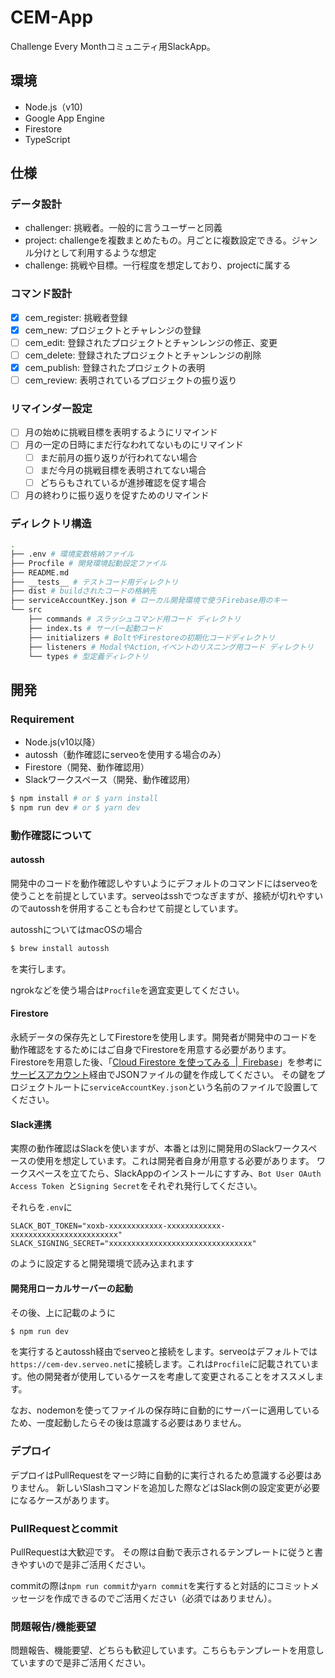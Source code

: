 # CEM-App
Challenge Every Monthコミュニティ用SlackApp。

## 環境
+ Node.js（v10)
+ Google App Engine
+ Firestore
+ TypeScript

## 仕様
### データ設計
+ challenger: 挑戦者。一般的に言うユーザーと同義
+ project: challengeを複数まとめたもの。月ごとに複数設定できる。ジャンル分けとして利用するような想定
+ challenge: 挑戦や目標。一行程度を想定しており、projectに属する

### コマンド設計
+ [x] cem_register: 挑戦者登録
+ [x] cem_new: プロジェクトとチャレンジの登録
+ [ ] cem_edit: 登録されたプロジェクトとチャンレンジの修正、変更
+ [ ] cem_delete: 登録されたプロジェクトとチャンレンジの削除
+ [x] cem_publish: 登録されたプロジェクトの表明
+ [ ] cem_review: 表明されているプロジェクトの振り返り

### リマインダー設定
+ [ ] 月の始めに挑戦目標を表明するようにリマインド
+ [ ] 月の一定の日時にまだ行なわれてないものにリマインド
  + [ ] まだ前月の振り返りが行われてない場合
  + [ ] まだ今月の挑戦目標を表明されてない場合
  + [ ] どちらもされているが進捗確認を促す場合
+ [ ] 月の終わりに振り返りを促すためのリマインド

### ディレクトリ構造
```sh
.
├── .env # 環境変数格納ファイル
├── Procfile # 開発環境起動設定ファイル
├── README.md
├── __tests__ # テストコード用ディレクトリ
├── dist # buildされたコードの格納先
├── serviceAccountKey.json # ローカル開発環境で使うFirebase用のキー
└── src
    ├── commands # スラッシュコマンド用コード ディレクトリ
    ├── index.ts # サーバー起動コード
    ├── initializers # BoltやFirestoreの初期化コードディレクトリ
    ├── listeners # ModalやAction,イベントのリスニング用コード ディレクトリ
    └── types # 型定義ディレクトリ
```

## 開発
### Requirement
+ Node.js(v10以降）
+ autossh（動作確認にserveoを使用する場合のみ）
+ Firestore（開発、動作確認用）
+ Slackワークスペース（開発、動作確認用）

```sh
$ npm install # or $ yarn install
$ npm run dev # or $ yarn dev
```

### 動作確認について
#### autossh
開発中のコードを動作確認しやすいようにデフォルトのコマンドにはserveoを使うことを前提としています。serveoはsshでつなぎますが、接続が切れやすいのでautosshを併用することも合わせて前提としています。

autosshについてはmacOSの場合
```sh
$ brew install autossh
```

を実行します。

ngrokなどを使う場合は`Procfile`を適宜変更してください。

#### Firestore
永続データの保存先としてFirestoreを使用します。開発者が開発中のコードを動作確認をするためにはご自身でFirestoreを用意する必要があります。
Firestoreを用意した後、「[Cloud Firestore を使ってみる  \|  Firebase](https://firebase.google.com/docs/firestore/quickstart?hl=ja)」を参考に[サービスアカウント](https://cloud.google.com/compute/docs/authentication?hl=ja)経由でJSONファイルの鍵を作成してください。
その鍵をプロジェクトルートに`serviceAccountKey.json`という名前のファイルで設置してください。


#### Slack連携
実際の動作確認はSlackを使いますが、本番とは別に開発用のSlackワークスペースの使用を想定しています。これは開発者自身が用意する必要があります。
ワークスペースを立てたら、SlackAppのインストールにすすみ、`Bot User OAuth Access Token
`と`Signing Secret`をそれぞれ発行してください。

それらを`.env`に
```env
SLACK_BOT_TOKEN="xoxb-xxxxxxxxxxxx-xxxxxxxxxxxx-xxxxxxxxxxxxxxxxxxxxxxxx"
SLACK_SIGNING_SECRET="xxxxxxxxxxxxxxxxxxxxxxxxxxxxxxxx"
```

のように設定すると開発環境で読み込まれます

#### 開発用ローカルサーバーの起動
その後、上に記載のように
```sh
$ npm run dev
```

を実行するとautossh経由でserveoと接続をします。serveoはデフォルトでは`https://cem-dev.serveo.net`に接続します。これは`Procfile`に記載されています。他の開発者が使用しているケースを考慮して変更されることをオススメします。

なお、nodemonを使ってファイルの保存時に自動的にサーバーに適用しているため、一度起動したらその後は意識する必要はありません。

### デプロイ
デプロイはPullRequestをマージ時に自動的に実行されるため意識する必要はありません。
新しいSlashコマンドを追加した際などはSlack側の設定変更が必要になるケースがあります。

### PullRequestとcommit
PullRequestは大歓迎です。
その際は自動で表示されるテンプレートに従うと書きやすいので是非ご活用ください。

commitの際は`npm run commit`か`yarn commit`を実行すると対話的にコミットメッセージを作成できるのでご活用ください（必須ではありません）。

### 問題報告/機能要望
問題報告、機能要望、どちらも歓迎しています。こちらもテンプレートを用意していますので是非ご活用ください。
